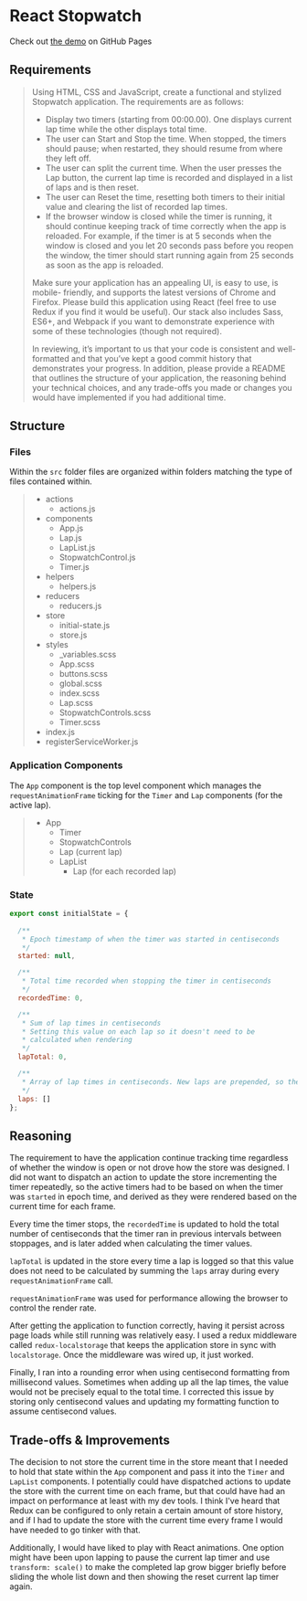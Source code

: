 # React Stopwatch

Check out [the demo](https://third774.github.io/react-stopwatch/) on GitHub Pages

## Requirements

> Using HTML, CSS and JavaScript, create a functional and stylized Stopwatch application. The requirements are as follows:
> * Display two timers (starting from 00:00.00). One displays current lap time while the other displays total time.
> * The user can Start and Stop the time. When stopped, the timers should pause; when restarted, they should resume from where they left off.
> * The user can split the current time. When the user presses the Lap button, the current lap time is recorded and displayed in a list of laps and is then reset.
> * The user can Reset the time, resetting both timers to their initial value and clearing the list of recorded lap times.
> * If the browser window is closed while the timer is running, it should continue keeping track of time correctly when the app is reloaded. For example, if the timer is at 5 seconds when the window is closed and you let 20 seconds pass before you reopen the window, the timer should start running again from 25 seconds as soon as the app is reloaded.
> 
> Make sure your application has an appealing UI, is easy to use, is mobile- friendly, and supports the latest versions of Chrome and Firefox. Please build this application using React (feel free to use Redux if you find it would be useful). Our stack also includes Sass, ES6+, and Webpack if you want to demonstrate experience with some of these technologies (though not required).
> 
> In reviewing, it’s important to us that your code is consistent and well- formatted and that you’ve kept a good commit history that demonstrates your progress. In addition, please provide a README that outlines the structure of your application, the reasoning behind your technical choices, and any trade-offs you made or changes you would have implemented if you had additional time.

## Structure

### Files

Within the `src` folder files are organized within folders matching the type of files contained within.

> * actions
>   * actions.js
> * components
>   * App.js
>   * Lap.js
>   * LapList.js
>   * StopwatchControl.js
>   * Timer.js
> * helpers
>   * helpers.js
> * reducers
>   * reducers.js
> * store
>   * initial-state.js
>   * store.js
> * styles
>   * _variables.scss
>   * App.scss
>   * buttons.scss
>   * global.scss
>   * index.scss
>   * Lap.scss
>   * StopwatchControls.scss
>   * Timer.scss
> * index.js
> * registerServiceWorker.js

### Application Components

The `App` component is the top level component which manages the `requestAnimationFrame` ticking for the `Timer` and `Lap` components (for the active lap).

> * App
>   * Timer
>   * StopwatchControls
>   * Lap (current lap)
>   * LapList
>     * Lap (for each recorded lap)

### State

```js
export const initialState = {
  
  /**
   * Epoch timestamp of when the timer was started in centiseconds
   */
  started: null,

  /**
   * Total time recorded when stopping the timer in centiseconds
   */
  recordedTime: 0,

  /**
   * Sum of lap times in centiseconds
   * Setting this value on each lap so it doesn't need to be
   * calculated when rendering
   */
  lapTotal: 0,

  /**
   * Array of lap times in centiseconds. New laps are prepended, so the list is in reverse
   */
  laps: []
};
```

## Reasoning

The requirement to have the application continue tracking time regardless of whether the window is open or not drove how the store was designed. I did not want to dispatch an action to update the store incrementing the timer repeatedly, so the active timers had to be based on when the timer was `started` in epoch time, and derived as they were rendered based on the current time for each frame.

Every time the timer stops, the `recordedTime` is updated to hold the total number of centiseconds that the timer ran in previous intervals between stoppages, and is later added when calculating the timer values.

`lapTotal` is updated in the store every time a lap is logged so that this value does not need to be calculated by summing the `laps` array during every `requestAnimationFrame` call.

`requestAnimationFrame` was used for performance allowing the browser to control the render rate.

After getting the application to function correctly, having it persist across page loads while still running was relatively easy. I used a redux middleware called `redux-localstorage` that keeps the application store in sync with `localstorage`. Once the middleware was wired up, it just worked.

Finally, I ran into a rounding error when using centisecond formatting from millisecond values. Sometimes when adding up all the lap times, the value would not be precisely equal to the total time. I corrected this issue by storing only centisecond values and updating my formatting function to assume centisecond values.

## Trade-offs & Improvements

The decision to not store the current time in the store meant that I needed to hold that state within the `App` component and pass it into the `Timer` and `LapList` components. I potentially could have dispatched actions to update the store with the current time on each frame, but that could have had an impact on performance at least with my dev tools. I think I've heard that Redux can be configured to only retain a certain amount of store history, and if I had to update the store with the current time every frame I would have needed to go tinker with that.

Additionally, I would have liked to play with React animations. One option might have been upon lapping to pause the current lap timer and use `transform: scale()` to make the completed lap grow bigger briefly before sliding the whole list down and then showing the reset current lap timer again.
